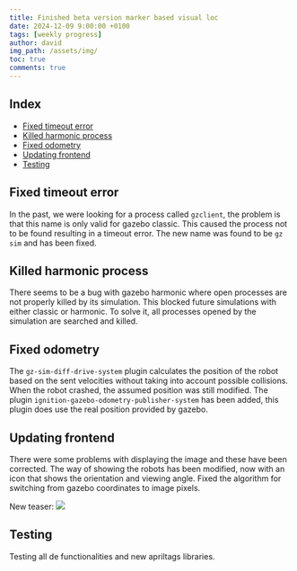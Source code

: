 ```yaml
---
title: Finished beta version marker based visual loc
date: 2024-12-09 9:00:00 +0100
tags: [weekly progress]
author: david
img_path: /assets/img/
toc: true
comments: true
---
```


## Index

- [Fixed timeout error](#fixed-timeout-error)
- [Killed harmonic process](#killed-harmonic-process)
- [Fixed odometry](#fixed-odometry)
- [Updating frontend](#updating-frontend)
- [Testing](#testing)


## Fixed timeout error

In the past, we were looking for a process called `gzclient`, the problem is that this name is only valid for gazebo classic. This caused the process not to be found resulting in a timeout error. The new name was found to be `gz sim` and has been fixed.

## Killed harmonic process

There seems to be a bug with gazebo harmonic where open processes are not properly killed by its simulation. This blocked future simulations with either classic or harmonic. To solve it, all processes opened by the simulation are searched and killed.

## Fixed odometry

The `gz-sim-diff-drive-system` plugin calculates the position of the robot based on the sent velocities without taking into account possible collisions. When the robot crashed, the assumed position was still modified. The plugin `ignition-gazebo-odometry-publisher-system` has been added, this plugin does use the real position provided by gazebo.

## Updating frontend

There were some problems with displaying the image and these have been corrected. The way of showing the robots has been modified, now with an icon that shows the orientation and viewing angle. Fixed the algorithm for switching from gazebo coordinates to image pixels.

New teaser:
![](teaser.png)

## Testing

Testing all de functionalities and new apriltags libraries.



